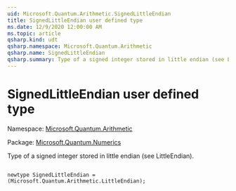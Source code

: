 ```yaml
---
uid: Microsoft.Quantum.Arithmetic.SignedLittleEndian
title: SignedLittleEndian user defined type
ms.date: 12/9/2020 12:00:00 AM
ms.topic: article
qsharp.kind: udt
qsharp.namespace: Microsoft.Quantum.Arithmetic
qsharp.name: SignedLittleEndian
qsharp.summary: Type of a signed integer stored in little endian (see LittleEndian).
---
```


# SignedLittleEndian user defined type

Namespace: [Microsoft.Quantum.Arithmetic](xref:Microsoft.Quantum.Arithmetic)

Package: [Microsoft.Quantum.Numerics](https://nuget.org/packages/Microsoft.Quantum.Numerics)


Type of a signed integer stored in little endian (see LittleEndian).

```qsharp

newtype SignedLittleEndian = (Microsoft.Quantum.Arithmetic.LittleEndian);
```


